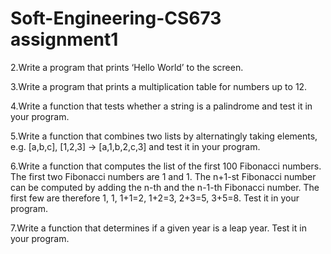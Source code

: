 # Soft-Engineering-CS673 assignment1

2.Write a program that prints ‘Hello World’ to the screen.

3.Write a program that prints a multiplication table for numbers up to 12.

4.Write a function that tests whether a string is a palindrome and test it in your program.

5.Write a function that combines two lists by alternatingly taking elements, e.g. [a,b,c], [1,2,3] → [a,1,b,2,c,3] and test it in your program.

6.Write a function that computes the list of the first 100 Fibonacci numbers. The first two Fibonacci numbers are 1 and 1. The n+1-st Fibonacci number can be computed by adding the n-th and the n-1-th Fibonacci number. The first few are therefore 1, 1, 1+1=2, 1+2=3, 2+3=5, 3+5=8. Test it in your program.

7.Write a function that determines if a given year is a leap year. Test it in your program.
